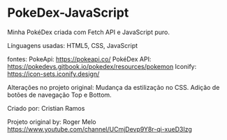 # PokeDex-JavaScript
Minha PokéDex criada com Fetch API e JavaScript puro.

Línguagens usadas:
HTML5, CSS, JavaScript

fontes:
PokeApi: https://pokeapi.co/
PokéDex API: https://pokedevs.gitbook.io/pokedex/resources/pokemon
Iconify: https://icon-sets.iconify.design/

Alterações no projeto original:
Mudança da estilização no CSS.
Adição de botões de navegação Top e Bottom.

Criado por: Cristian Ramos

Projeto original by: Roger Melo
https://www.youtube.com/channel/UCmjDevp9Y8r-qi-xueD3Izg
